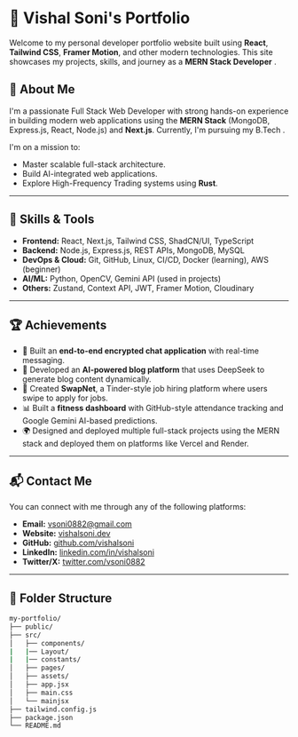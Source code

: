 # 💼 Vishal Soni's Portfolio

Welcome to my personal developer portfolio website built using **React**, **Tailwind CSS**, **Framer Motion**, and other modern technologies. This site showcases my projects, skills, and journey as a **MERN Stack Developer** .

## 🚀 About Me

I'm a passionate Full Stack Web Developer with strong hands-on experience in building modern web applications using the **MERN Stack** (MongoDB, Express.js, React, Node.js) and **Next.js**. Currently, I'm pursuing my B.Tech .

I'm on a mission to:
- Master scalable full-stack architecture.
- Build AI-integrated web applications.
- Explore High-Frequency Trading systems using **Rust**.

---

## 🧠 Skills & Tools

- **Frontend:** React, Next.js, Tailwind CSS, ShadCN/UI, TypeScript
- **Backend:** Node.js, Express.js, REST APIs, MongoDB, MySQL
- **DevOps & Cloud:** Git, GitHub, Linux, CI/CD, Docker (learning), AWS (beginner)
- **AI/ML:** Python, OpenCV, Gemini API (used in projects)
- **Others:** Zustand, Context API, JWT, Framer Motion, Cloudinary

---

## 🏆 Achievements

- 🔐 Built an **end-to-end encrypted chat application** with real-time messaging.
- 🧠 Developed an **AI-powered blog platform** that uses DeepSeek to generate blog content dynamically.
- 👥 Created **SwapNet**, a Tinder-style job hiring platform where users swipe to apply for jobs.
- 📊 Built a **fitness dashboard** with GitHub-style attendance tracking and Google Gemini AI-based predictions.
- 🌍 Designed and deployed multiple full-stack projects using the MERN stack and deployed them on platforms like Vercel and Render.

---

## 📬 Contact Me

You can connect with me through any of the following platforms:

- **Email:** [vsoni0882@gmail.com](mailto:vsoni0882@gmail.com)
- **Website:** [vishalsoni.dev](https://www.vsoni.vercel.app)
- **GitHub:** [github.com/vishalsoni](https://github.com/vishalsoni2005)
- **LinkedIn:** [linkedin.com/in/vishalsoni](https://linkedin.com/in/vishal-soni-07-)
- **Twitter/X:** [twitter.com/vsoni0882](https://twitter.com/vsoni0882)

---

## 📂 Folder Structure

```bash
my-portfolio/
├── public/
├── src/
│   ├── components/
|   |── Layout/
|   |── constants/
│   ├── pages/
│   ├── assets/
│   ├── app.jsx
│   ├── main.css
│   └── mainjsx
├── tailwind.config.js
├── package.json
└── README.md
